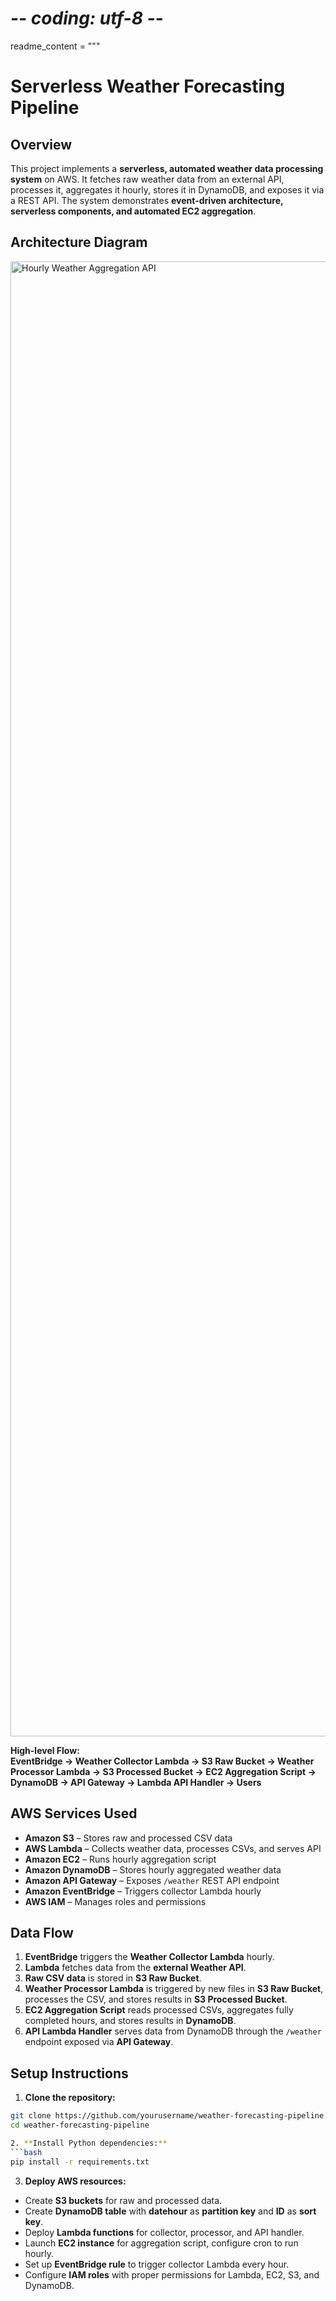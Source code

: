 # -*- coding: utf-8 -*-

readme_content = """
# **Serverless Weather Forecasting Pipeline**

## **Overview**
This project implements a **serverless, automated weather data processing system** on AWS. It fetches raw weather data from an external API, processes it, aggregates it hourly, stores it in DynamoDB, and exposes it via a REST API. The system demonstrates **event-driven architecture, serverless components, and automated EC2 aggregation**.

## **Architecture Diagram**
<img width="2880" height="2360" alt="Hourly Weather Aggregation   API" src="https://github.com/user-attachments/assets/7de6b54a-338d-4021-b627-d32fc53fba56" />

**High-level Flow:**  
**EventBridge → Weather Collector Lambda → S3 Raw Bucket → Weather Processor Lambda → S3 Processed Bucket → EC2 Aggregation Script → DynamoDB → API Gateway → Lambda API Handler → Users**

## **AWS Services Used**
- **Amazon S3** – Stores raw and processed CSV data  
- **AWS Lambda** – Collects weather data, processes CSVs, and serves API  
- **Amazon EC2** – Runs hourly aggregation script  
- **Amazon DynamoDB** – Stores hourly aggregated weather data  
- **Amazon API Gateway** – Exposes `/weather` REST API endpoint  
- **Amazon EventBridge** – Triggers collector Lambda hourly  
- **AWS IAM** – Manages roles and permissions  

## **Data Flow**
1. **EventBridge** triggers the **Weather Collector Lambda** hourly.  
2. **Lambda** fetches data from the **external Weather API**.  
3. **Raw CSV data** is stored in **S3 Raw Bucket**.  
4. **Weather Processor Lambda** is triggered by new files in **S3 Raw Bucket**, processes the CSV, and stores results in **S3 Processed Bucket**.  
5. **EC2 Aggregation Script** reads processed CSVs, aggregates fully completed hours, and stores results in **DynamoDB**.  
6. **API Lambda Handler** serves data from DynamoDB through the `/weather` endpoint exposed via **API Gateway**.  

## **Setup Instructions**
1. **Clone the repository:**  
```bash
git clone https://github.com/yourusername/weather-forecasting-pipeline.git
cd weather-forecasting-pipeline

2. **Install Python dependencies:**  
```bash
pip install -r requirements.txt
```
3. **Deploy AWS resources:**  
- Create **S3 buckets** for raw and processed data.
- Create **DynamoDB table** with **datehour** as **partition key** and **ID** as **sort key**.
- Deploy **Lambda functions** for collector, processor, and API handler.
- Launch **EC2 instance** for aggregation script, configure cron to run hourly.
- Set up **EventBridge rule** to trigger collector Lambda every hour.
- Configure **IAM roles** with proper permissions for Lambda, EC2, S3, and DynamoDB.















